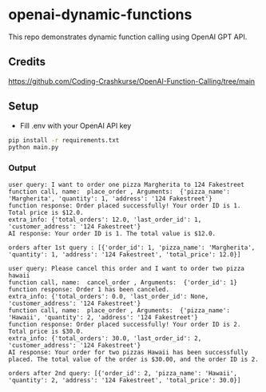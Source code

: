 # openai-dynamic-functions

This repo demonstrates dynamic function calling using OpenAI GPT API.

## Credits

https://github.com/Coding-Crashkurse/OpenAI-Function-Calling/tree/main

## Setup

- Fill .env with your OpenAI API key

```bash
pip install -r requirements.txt
python main.py
```

### Output

```
user query: I want to order one pizza Margherita to 124 Fakestreet
function call, name:  place_order , Arguments:  {'pizza_name': 'Margherita', 'quantity': 1, 'address': '124 Fakestreet'}
function response: Order placed successfully! Your order ID is 1. Total price is $12.0.
extra_info: {'total_orders': 12.0, 'last_order_id': 1, 'customer_address': '124 Fakestreet'}
AI response: Your order ID is 1. The total value is $12.0.

orders after 1st query : [{'order_id': 1, 'pizza_name': 'Margherita', 'quantity': 1, 'address': '124 Fakestreet', 'total_price': 12.0}]

user query: Please cancel this order and I want to order two pizza hawaii
function call, name:  cancel_order , Arguments:  {'order_id': 1}
function response: Order 1 has been canceled.
extra_info: {'total_orders': 0.0, 'last_order_id': None, 'customer_address': '124 Fakestreet'}
function call, name:  place_order , Arguments:  {'pizza_name': 'Hawaii', 'quantity': 2, 'address': '124 Fakestreet'}
function response: Order placed successfully! Your order ID is 2. Total price is $30.0.
extra_info: {'total_orders': 30.0, 'last_order_id': 2, 'customer_address': '124 Fakestreet'}
AI response: Your order for two pizzas Hawaii has been successfully placed. The total value of the order is $30.00, and the order ID is 2.

orders after 2nd query: [{'order_id': 2, 'pizza_name': 'Hawaii', 'quantity': 2, 'address': '124 Fakestreet', 'total_price': 30.0}]
```
